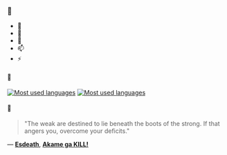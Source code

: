 ### 👋

- 🔭
- 🌱
- 💬
- 📫
- ⚡

#### 🧏

[![Most used languages](https://github-readme-stats-aynah.vercel.app/api/top-langs/?username=aynh&theme=solarized-dark&langs_count=6&layout=compact&hide_title=true)](https://github.com/anuraghazra/github-readme-stats#gh-dark-mode-only)
[![Most used languages](https://github-readme-stats-aynah.vercel.app/api/top-langs/?username=aynh&theme=solarized-light&langs_count=6&layout=compact&hide_title=true)](https://github.com/anuraghazra/github-readme-stats#gh-light-mode-only)

#### 💬

> "The weak are destined to lie beneath the boots of the strong. If that angers you, overcome your deficits."

&mdash; [**Esdeath**](https://myanimelist.net/character.php?q=Esdeath&cat=character), [**Akame ga KILL!**](https://myanimelist.net/search/all?q=Akame%20ga%20KILL!&cat=all)
